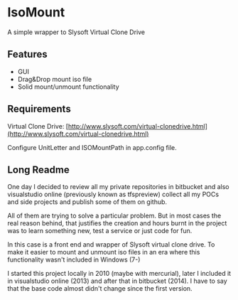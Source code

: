 # IsoMount

A simple wrapper to Slysoft Virtual Clone Drive

## Features

- GUI
- Drag&Drop mount iso file
- Solid mount/unmount functionality

## Requirements

Virtual Clone Drive: [http://www.slysoft.com/virtual-clonedrive.html](http://www.slysoft.com/virtual-clonedrive.html)

Configure UnitLetter and ISOMountPath in app.config file.

## Long Readme

One day I decided to review all my private repositories in bitbucket and also visualstudio online (previously known as tfspreview) collect all my POCs and side projects and publish some of them on github. 

All of them are trying to solve a particular problem. But in most cases the real reason behind, that justifies the creation and hours burnt in the project was to learn something new, test a service or just code for fun.

In this case is a front end and wrapper of Slysoft virtual clone drive. To make it easier to mount and unmount iso files in an era where this functionality wasn't included in Windows (7-)

I started this project locally in 2010 (maybe with mercurial), later I included it in visualstudio online (2013) and after that in bitbucket (2014). I have to say that the base code almost didn't change  since the first version.